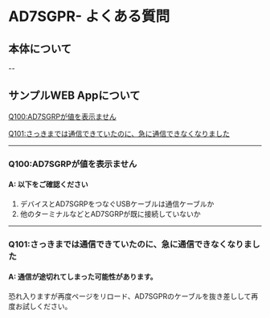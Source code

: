 # AD7SGPR- よくある質問

## 本体について
--
## サンプルWEB Appについて

[Q100:AD7SGRPが値を表示ません](#q100ad7sgrpが値を表示ません)  

[Q101:さっきまでは通信できていたのに、急に通信できなくなりました](#q101さっきまでは通信できていたのに急に通信できなくなりました)  


----

### Q100:AD7SGRPが値を表示ません

#### A: 以下をご確認ください
1. デバイスとAD7SGRPをつなぐUSBケーブルは通信ケーブルか
2. 他のターミナルなどとAD7SGRPが既に接続していないか

----

### Q101:さっきまでは通信できていたのに、急に通信できなくなりました

#### A: 通信が途切れてしまった可能性があります。
恐れ入りますが再度ページをリロード、AD7SGPRのケーブルを抜き差しして再度お試しください。
